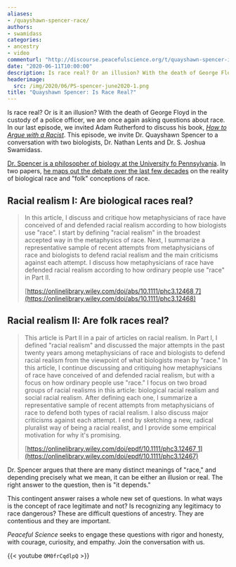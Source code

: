 ```yaml
---
aliases:
- /quayshawn-spencer-race/
authors:
- swamidass
categories:
- ancestry
- video
commenturl: "http://discourse.peacefulscience.org/t/quayshawn-spencer-is-race-real/10831"
date: "2020-06-11T10:00:00"
description: Is race real? Or an illusion? With the death of George Floyd, we are now asking questions about race. We invited philosopher Quayshawn Spencer to discuss.
headerimage:
  src: /img/2020/06/PS-spencer-june2020-1.png
title: "Quayshawn Spencer: Is Race Real?"
---
```


Is race real? Or is it an illusion? With the death of George Floyd in the custody of a police officer, we are once again asking questions about race. In our last episode, we invited Adam Rutherford to discuss his book, *[How to Argue with a Racist](https://peacefulscience.org/rutherford-racist/(opens%20in%20a%20new%20tab))*. This episode, we invite Dr. Quayshawn Spencer to a conversation with two biologists, Dr. Nathan Lents and Dr. S. Joshua Swamidass.

[Dr. Spencer is a philosopher of biology at the University fo Pennsylvania](https://philosophy.sas.upenn.edu/people/quayshawn-spencer). In two papers, [he maps out the debate over the last few decades](https://discourse.peacefulscience.org/t/quayshawn-spencer-is-race-real/10831?u=swamidass) on the reality of biological race and "folk" conceptions of race.

## Racial realism I: Are biological races real?

> In this article, I discuss and critique how metaphysicians of race have conceived of and defended racial realism according to how biologists use "race". I start by defining "racial realism" in the broadest accepted way in the metaphysics of race. Next, I summarize a representative sample of recent attempts from metaphysicians of race and biologists to defend racial realism and the main criticisms against each attempt. I discuss how metaphysicians of race have defended racial realism according to how ordinary people use "race" in Part II.
>
> [https://onlinelibrary.wiley.com/doi/abs/10.1111/phc3.12468 7](https://onlinelibrary.wiley.com/doi/abs/10.1111/phc3.12468)

## Racial realism II: Are folk races real?

> This article is Part II in a pair of articles on racial realism. In Part I, I defined "racial realism" and discussed the major attempts in the past twenty years among metaphysicians of race and biologists to defend racial realism from the viewpoint of what biologists mean by "race." In this article, I continue discussing and critiquing how metaphysicians of race have conceived of and defended racial realism, but with a focus on how ordinary people use "race." I focus on two broad groups of racial realisms in this article: biological racial realism and social racial realism. After defining each one, I summarize a representative sample of recent attempts from metaphysicians of race to defend both types of racial realism. I also discuss major criticisms against each attempt. I end by sketching a new, radical pluralist way of being a racial realist, and I provide some empirical motivation for why it's promising.
>
> [https://onlinelibrary.wiley.com/doi/epdf/10.1111/phc3.12467 1](https://onlinelibrary.wiley.com/doi/epdf/10.1111/phc3.12467)

Dr. Spencer argues that there are many distinct meanings of "race," and depending precisely what we mean, it can be either an illusion or real. The right answer to the question, then is "it depends."

This contingent answer raises a whole new set of questions. In what ways is the concept of race legitimate and not? Is recognizing any legitimacy to race dangerous? These are difficult questions of ancestry. They are contentious and they are important.

*Peaceful Science* seeks to engage these questions with rigor and honesty, with courage, curiosity, and empathy. Join the conversation with us.

{{< youtube `OM0frCqdlpQ` >}}
